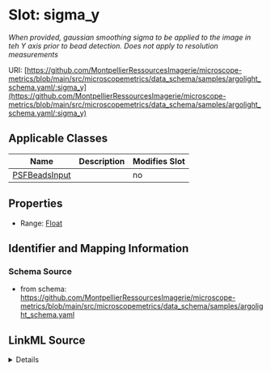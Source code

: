# Slot: sigma_y


_When provided, gaussian smoothing sigma to be applied to the image in teh Y axis prior to bead detection. Does not apply to resolution measurements_



URI: [https://github.com/MontpellierRessourcesImagerie/microscope-metrics/blob/main/src/microscopemetrics/data_schema/samples/argolight_schema.yaml/:sigma_y](https://github.com/MontpellierRessourcesImagerie/microscope-metrics/blob/main/src/microscopemetrics/data_schema/samples/argolight_schema.yaml/:sigma_y)



<!-- no inheritance hierarchy -->




## Applicable Classes

| Name | Description | Modifies Slot |
| --- | --- | --- |
[PSFBeadsInput](PSFBeadsInput.md) |  |  no  |







## Properties

* Range: [Float](Float.md)





## Identifier and Mapping Information







### Schema Source


* from schema: https://github.com/MontpellierRessourcesImagerie/microscope-metrics/blob/main/src/microscopemetrics/data_schema/samples/argolight_schema.yaml




## LinkML Source

<details>
```yaml
name: sigma_y
description: When provided, gaussian smoothing sigma to be applied to the image in
  teh Y axis prior to bead detection. Does not apply to resolution measurements
from_schema: https://github.com/MontpellierRessourcesImagerie/microscope-metrics/blob/main/src/microscopemetrics/data_schema/samples/argolight_schema.yaml
rank: 1000
alias: sigma_y
domain_of:
- PSFBeadsInput
range: float
required: false

```
</details>